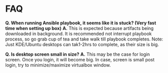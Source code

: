 # FAQ

**Q. When running Ansible playbook, it seems like it is stuck? (Very fast time when setting up box)**
**A.**  This is expected because artifacts being downloaded in background.  It is recommended not interrupt playbook process, so go grab cup of tea and take walk till playbook completes.
Note: Just KDE/Ubuntu desktops can tak1-2hrs to complete, as their size is big.

**Q. Is desktop screen small in size?**
**A.** This may be the case for login screen. Once you login, it will become big. In case, screen is small post login, try to minimize/maximize virtualbox window.



